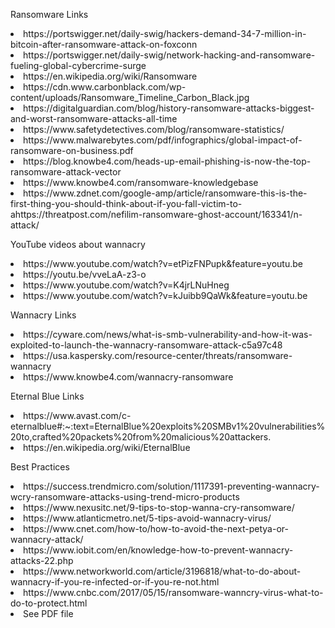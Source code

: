 Ransomware Links
<li> https://portswigger.net/daily-swig/hackers-demand-34-7-million-in-bitcoin-after-ransomware-attack-on-foxconn </li>
<li> https://portswigger.net/daily-swig/network-hacking-and-ransomware-fueling-global-cybercrime-surge </li>
<li> https://en.wikipedia.org/wiki/Ransomware </li>
<li> https://cdn.www.carbonblack.com/wp-content/uploads/Ransomware_Timeline_Carbon_Black.jpg </li>
<li> https://digitalguardian.com/blog/history-ransomware-attacks-biggest-and-worst-ransomware-attacks-all-time </li>
<li> https://www.safetydetectives.com/blog/ransomware-statistics/ </li>
<li> https://www.malwarebytes.com/pdf/infographics/global-impact-of-ransomware-on-business.pdf </li>
<li> https://blog.knowbe4.com/heads-up-email-phishing-is-now-the-top-ransomware-attack-vector </li>
<li> https://www.knowbe4.com/ransomware-knowledgebase </li>
<li> https://www.zdnet.com/google-amp/article/ransomware-this-is-the-first-thing-you-should-think-about-if-you-fall-victim-to-ahttps://threatpost.com/nefilim-ransomware-ghost-account/163341/n-attack/ </li>

YouTube videos about wannacry

<li> https://www.youtube.com/watch?v=etPizFNPupk&feature=youtu.be </li>
<li> https://youtu.be/vveLaA-z3-o </li>
<li> https://www.youtube.com/watch?v=K4jrLNuHneg </li>
<li> https://www.youtube.com/watch?v=kJuibb9QaWk&feature=youtu.be </li>

Wannacry Links

<li> https://cyware.com/news/what-is-smb-vulnerability-and-how-it-was-exploited-to-launch-the-wannacry-ransomware-attack-c5a97c48 </li>
<li> https://usa.kaspersky.com/resource-center/threats/ransomware-wannacry </li>
<li> https://www.knowbe4.com/wannacry-ransomware </li>

Eternal Blue Links

<li> https://www.avast.com/c-eternalblue#:~:text=EternalBlue%20exploits%20SMBv1%20vulnerabilities%20to,crafted%20packets%20from%20malicious%20attackers.</li>
<li> https://en.wikipedia.org/wiki/EternalBlue </li>

Best Practices

<li> https://success.trendmicro.com/solution/1117391-preventing-wannacry-wcry-ransomware-attacks-using-trend-micro-products </li>
<li> https://www.nexusitc.net/9-tips-to-stop-wanna-cry-ransomware/ </li>
<li> https://www.atlanticmetro.net/5-tips-avoid-wannacry-virus/ </li>
<li> https://www.cnet.com/how-to/how-to-avoid-the-next-petya-or-wannacry-attack/ </li>
<li> https://www.iobit.com/en/knowledge-how-to-prevent-wannacry-attacks-22.php </li>
<li> https://www.networkworld.com/article/3196818/what-to-do-about-wannacry-if-you-re-infected-or-if-you-re-not.html </li>
<li> https://www.cnbc.com/2017/05/15/ransomware-wanncry-virus-what-to-do-to-protect.html </li>
<li> See PDF file </li>
